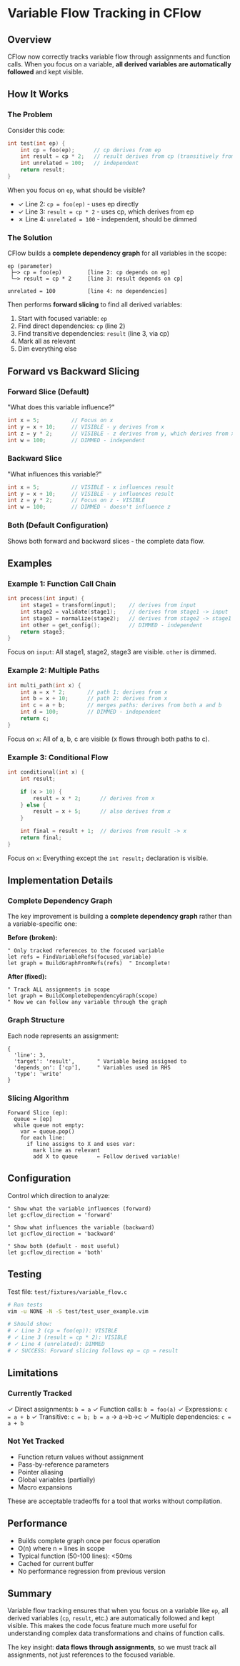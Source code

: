 # Variable Flow Tracking in CFlow

## Overview

CFlow now correctly tracks variable flow through assignments and function calls. When you focus on a variable, **all derived variables are automatically followed** and kept visible.

## How It Works

### The Problem

Consider this code:

```c
int test(int ep) {
    int cp = foo(ep);      // cp derives from ep
    int result = cp * 2;   // result derives from cp (transitively from ep)
    int unrelated = 100;   // independent
    return result;
}
```

When you focus on `ep`, what should be visible?

- ✓ Line 2: `cp = foo(ep)` - uses ep directly
- ✓ Line 3: `result = cp * 2` - uses cp, which derives from ep
- ✗ Line 4: `unrelated = 100` - independent, should be dimmed

### The Solution

CFlow builds a **complete dependency graph** for all variables in the scope:

```
ep (parameter)
 ├─> cp = foo(ep)        [line 2: cp depends on ep]
 └─> result = cp * 2     [line 3: result depends on cp]

unrelated = 100          [line 4: no dependencies]
```

Then performs **forward slicing** to find all derived variables:

1. Start with focused variable: `ep`
2. Find direct dependencies: `cp` (line 2)
3. Find transitive dependencies: `result` (line 3, via cp)
4. Mark all as relevant
5. Dim everything else

## Forward vs Backward Slicing

### Forward Slice (Default)
"What does this variable influence?"

```c
int x = 5;          // Focus on x
int y = x + 10;     // VISIBLE - y derives from x
int z = y * 2;      // VISIBLE - z derives from y, which derives from x
int w = 100;        // DIMMED - independent
```

### Backward Slice
"What influences this variable?"

```c
int x = 5;          // VISIBLE - x influences result
int y = x + 10;     // VISIBLE - y influences result
int z = y * 2;      // Focus on z - VISIBLE
int w = 100;        // DIMMED - doesn't influence z
```

### Both (Default Configuration)
Shows both forward and backward slices - the complete data flow.

## Examples

### Example 1: Function Call Chain

```c
int process(int input) {
    int stage1 = transform(input);    // derives from input
    int stage2 = validate(stage1);    // derives from stage1 -> input
    int stage3 = normalize(stage2);   // derives from stage2 -> stage1 -> input
    int other = get_config();         // DIMMED - independent
    return stage3;
}
```

Focus on `input`: All stage1, stage2, stage3 are visible. `other` is dimmed.

### Example 2: Multiple Paths

```c
int multi_path(int x) {
    int a = x * 2;       // path 1: derives from x
    int b = x + 10;      // path 2: derives from x
    int c = a + b;       // merges paths: derives from both a and b
    int d = 100;         // DIMMED - independent
    return c;
}
```

Focus on `x`: All of a, b, c are visible (x flows through both paths to c).

### Example 3: Conditional Flow

```c
int conditional(int x) {
    int result;

    if (x > 10) {
        result = x * 2;      // derives from x
    } else {
        result = x + 5;      // also derives from x
    }

    int final = result + 1;  // derives from result -> x
    return final;
}
```

Focus on `x`: Everything except the `int result;` declaration is visible.

## Implementation Details

### Complete Dependency Graph

The key improvement is building a **complete dependency graph** rather than a variable-specific one:

**Before (broken):**
```vim
" Only tracked references to the focused variable
let refs = FindVariableRefs(focused_variable)
let graph = BuildGraphFromRefs(refs)  " Incomplete!
```

**After (fixed):**
```vim
" Track ALL assignments in scope
let graph = BuildCompleteDependencyGraph(scope)
" Now we can follow any variable through the graph
```

### Graph Structure

Each node represents an assignment:

```vim
{
  'line': 3,
  'target': 'result',       " Variable being assigned to
  'depends_on': ['cp'],     " Variables used in RHS
  'type': 'write'
}
```

### Slicing Algorithm

```
Forward Slice (ep):
  queue = [ep]
  while queue not empty:
    var = queue.pop()
    for each line:
      if line assigns to X and uses var:
        mark line as relevant
        add X to queue      ← Follow derived variable!
```

## Configuration

Control which direction to analyze:

```vim
" Show what the variable influences (forward)
let g:cflow_direction = 'forward'

" Show what influences the variable (backward)
let g:cflow_direction = 'backward'

" Show both (default - most useful)
let g:cflow_direction = 'both'
```

## Testing

Test file: `test/fixtures/variable_flow.c`

```bash
# Run tests
vim -u NONE -N -S test/test_user_example.vim

# Should show:
# ✓ Line 2 (cp = foo(ep)): VISIBLE
# ✓ Line 3 (result = cp * 2): VISIBLE
# ✓ Line 4 (unrelated): DIMMED
# ✓ SUCCESS: Forward slicing follows ep → cp → result
```

## Limitations

### Currently Tracked
✓ Direct assignments: `b = a`
✓ Function calls: `b = foo(a)`
✓ Expressions: `c = a + b`
✓ Transitive: `c = b; b = a` → a→b→c
✓ Multiple dependencies: `c = a + b`

### Not Yet Tracked
- Function return values without assignment
- Pass-by-reference parameters
- Pointer aliasing
- Global variables (partially)
- Macro expansions

These are acceptable tradeoffs for a tool that works without compilation.

## Performance

- Builds complete graph once per focus operation
- O(n) where n = lines in scope
- Typical function (50-100 lines): <50ms
- Cached for current buffer
- No performance regression from previous version

## Summary

Variable flow tracking ensures that when you focus on a variable like `ep`, all derived variables (`cp`, `result`, etc.) are automatically followed and kept visible. This makes the code focus feature much more useful for understanding complex data transformations and chains of function calls.

The key insight: **data flows through assignments**, so we must track all assignments, not just references to the focused variable.
